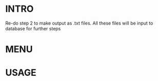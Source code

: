 # INTRO
Re-do step 2 to make output as .txt files. All these files will be input to database for further steps
# MENU

# USAGE
